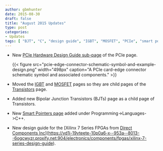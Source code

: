 ```yaml
---
author: gbmhunter
date: 2015-08-30
draft: false
title: "August 2015 Updates"
type: post
categories:
- Updates
tags: [ "BJT", "C", "design guide", "IGBT", "MOSFET", "PCIe", "smart pointers", "transistors", "Xilinx" ]
---
```


* New [PCIe Hardware Design Guide sub-page](https://vd1i-19vteete-10p0a6-x--953a--8013--6ogcwyzr.proxify.net:904/electronics/communication-protocols/pci-express-pcie/pcie-hardware-design-guide) of the PCIe page.  

    {{< figure src="pcie-edge-connector-schematic-symbol-and-example-design.png" width="498px" caption="A PCIe card-edge connector schematic symbol and associated components."  >}}  

* Moved the [IGBT](/electronics/components/transistors/insulated-gate-bipolar-transistors-igbts/) and [MOSFET](/electronics/components/transistors/mosfets/) pages so they are child pages of the [Transistors](/electronics/components/transistors/) page.

* Added new Bipolar Junction Transistors (BJTs) page as a child page of Transistors.

* New [Smart Pointers page](https://vd1i-19vteete-10p0a6-x--953a--8013--6ogcwyzr.proxify.net:904/programming/languages/c-plus-plus/smart-pointers) added under Programming->Languages->C++.

* New design guide for the [Xilinx 7 Series FPGAs from [Direct Components Inc](http://www.directics.com/xilinx-fpga/)](https://vd1i-19vteete-10p0a6-x--953a--8013--6ogcwyzr.proxify.net:904/electronics/components/fpgas/xilinx-7-series-design-guide).
